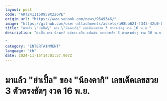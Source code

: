 ```yaml
---
layout: post
code: "ART2411150959X226PE"
origin_url: "https://www.sanook.com/news/9649346/"
image: "https://github.com/user-attachments/assets/a98bb621-f343-42b0-875d-3eef739d6efd"
title: "มาแล้ว \"ย่าเปิ้ล\" ของ \"น้องคากิ\" เลขเด็ดเลขสวย 3 ตัวตรงชัดๆ งวด 16 พ.ย."
description: "ย่าเปิ้ล ของ น้องคากิ แม่ของ แจ็ค แฟนฉัน บอกเลขเด็ด 3 ตัวตรงเน้นๆ งวด 16 พ.ย.นี้  

"
category: "ENTERTAINMENT"
language: "th"
date: 2024-11-15T14:01:57.907Z
---
```


# มาแล้ว "ย่าเปิ้ล" ของ "น้องคากิ" เลขเด็ดเลขสวย 3 ตัวตรงชัดๆ งวด 16 พ.ย.